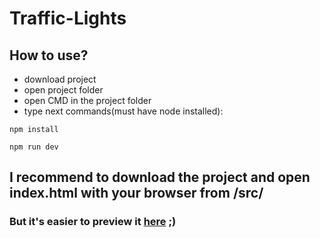 # Traffic-Lights

## How to use?
  - download project
  - open project folder
  - open CMD in the project folder
  - type next commands(must have node installed):
  
  ```
  npm install
  ```
  ```
  npm run dev
  ```
  


## I recommend to download the project and open index.html with your browser from /src/
### But it's easier to preview it [here](https://rawgit.com/happyHooman/Traffic-Lights/master/src/index.html) ;)